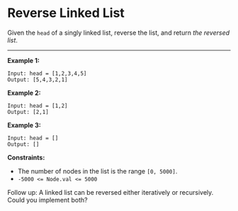 <h1>Reverse Linked List</h1>

Given the `head` of a singly linked list, reverse the list, and return _the reversed list_.

<hr>

__Example 1:__
```
Input: head = [1,2,3,4,5]
Output: [5,4,3,2,1]
```
__Example 2:__
```
Input: head = [1,2]
Output: [2,1]
```
__Example 3:__
```
Input: head = []
Output: []
```

__Constraints:__

- The number of nodes in the list is the range `[0, 5000]`.
- `-5000 <= Node.val <= 5000`
 

Follow up: A linked list can be reversed either iteratively or recursively. Could you implement both?
